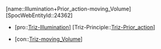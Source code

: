 ﻿---
type: TrizContradiction
aliases:
- Illumination+Prior_action-moving_Volume
license: CC BY-SA 4.0
copyright: https://github.com/SpocWeb
IsDeleted: false
IsReadOnly: false
Confidential: public
tags: 
- Triz/Contradiction
---
[name::Illumination+Prior_action-moving_Volume]
[SpocWebEntityId::24362]
+ [pro::[Triz-Illumination](tech/Triz/Parameter/Triz-Illumination.md)]
[Triz-Principle::[Triz-Prior_action](tech/Triz/Principle/Triz-Prior_action.md)]
- [con::[Triz-moving_Volume](tech/Triz/Parameter/Triz-moving_Volume.md)]


